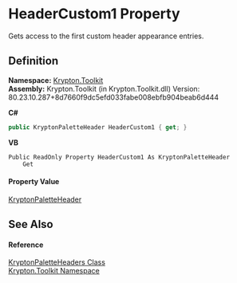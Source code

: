 # HeaderCustom1 Property


Gets access to the first custom header appearance entries.



## Definition
**Namespace:** <a href="79d2eac2-21f4-54ff-7552-b20c33c30600.md">Krypton.Toolkit</a>  
**Assembly:** Krypton.Toolkit (in Krypton.Toolkit.dll) Version: 80.23.10.287+8d7660f9dc5efd033fabe008ebfb904beab6d444

**C#**
``` C#
public KryptonPaletteHeader HeaderCustom1 { get; }
```
**VB**
``` VB
Public ReadOnly Property HeaderCustom1 As KryptonPaletteHeader
	Get
```



#### Property Value
<a href="bd2516d9-f1c6-0a07-fa7a-1bfe9753e8cb.md">KryptonPaletteHeader</a>

## See Also


#### Reference
<a href="cc60a687-6bd5-e3d7-2b2a-4dda8a2ca1c9.md">KryptonPaletteHeaders Class</a>  
<a href="79d2eac2-21f4-54ff-7552-b20c33c30600.md">Krypton.Toolkit Namespace</a>  
